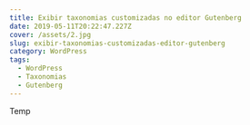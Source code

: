 ```yaml
---
title: Exibir taxonomias customizadas no editor Gutenberg
date: 2019-05-11T20:22:47.227Z
cover: /assets/2.jpg
slug: exibir-taxonomias-customizadas-editor-gutenberg
category: WordPress
tags:
  - WordPress
  - Taxonomias
  - Gutenberg
---
```

Temp
